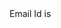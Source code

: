 <html>
  <script>
    const params = new URLSearchParams(
      window.location.search
    );
    let varEmailId = 
        params.has( 'emailId' ) ?
        params.get( 'emailId' ) : 
        ''Email Id not passed';
    console.log(
        'Language is',
        varEmailId
    );
    document.getElementById( 'emailStr' ).innerHTML = varEmailId;
  </script>
  Email Id is <p id="emailStr"></p>
</html>
